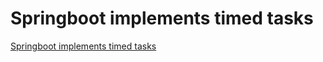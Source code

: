# Springboot implements timed tasks
[Springboot implements timed tasks](https://aiwithcloud.com/2022/09/15/springboot_implements_timed_tasks/)